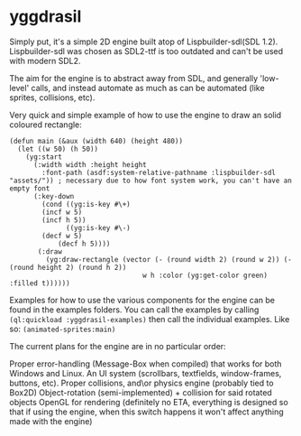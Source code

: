 # yggdrasil

Simply put, it's a simple 2D engine built atop of Lispbuilder-sdl(SDL 1.2). Lispbuilder-sdl was chosen as SDL2-ttf is too outdated and can't be used with modern SDL2.

The aim for the engine is to abstract away from SDL, and generally 'low-level' calls, and instead automate as much as can be automated (like sprites, collisions, etc).

Very quick and simple example of how to use the engine to draw an solid coloured rectangle:
```
(defun main (&aux (width 640) (height 480))
  (let ((w 50) (h 50))
    (yg:start
      (:width width :height height
		:font-path (asdf:system-relative-pathname :lispbuilder-sdl "assets/")) ; necessary due to how font system work, you can't have an empty font
      (:key-down 
        (cond ((yg:is-key #\+)
		(incf w 5)
  		(incf h 5))
    	      ((yg:is-key #\-)
	   	(decf w 5)
     		(decf h 5))))
       (:draw
         (yg:draw-rectangle (vector (- (round width 2) (round w 2)) (- (round height 2) (round h 2))
	                             w h :color (yg:get-color green) :filled t))))))
```

Examples for how to use the various components for the engine can be found in the examples folders. You can call the examples by calling `(ql:quickload :yggdrasil-examples)` then call the individual examples. Like so: `(animated-sprites:main)`


The current plans for the engine are in no particular order:

Proper error-handling (Message-Box when compiled) that works for both Windows and Linux.
An UI system (scrollbars, textfields, window-frames, buttons, etc).
Proper collisions, and\or physics engine (probably tied to Box2D)
Object-rotation (semi-implemented) + collision for said rotated objects
OpenGL for rendering (definitely no ETA, everything is designed so that if using the engine, when this switch happens it won't affect anything made with the engine)
